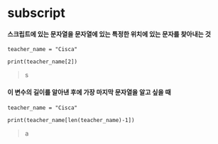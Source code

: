 subscript
==

#### 스크립트에 있는 문자열을 문자열에 있는 특정한 위치에 있는 문자를 찾아내는 것

```
teacher_name = "Cisca"

print(teacher_name[2])
```
> s
#### 이 변수의 길이를 알아낸 후에 가장 마지막 문자열을 알고 싶을 때
```
teacher_name = "Cisca"

print(teacher_name[len(teacher_name)-1])
```
> a
